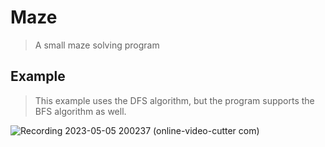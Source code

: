 # Maze
> A small maze solving program

## Example 
> This example uses the DFS algorithm, but the program supports the BFS algorithm as well.

![Recording 2023-05-05 200237 (online-video-cutter com)](https://user-images.githubusercontent.com/56473591/236534874-f618c075-86af-41a9-9c4e-08e7d504af00.gif)

